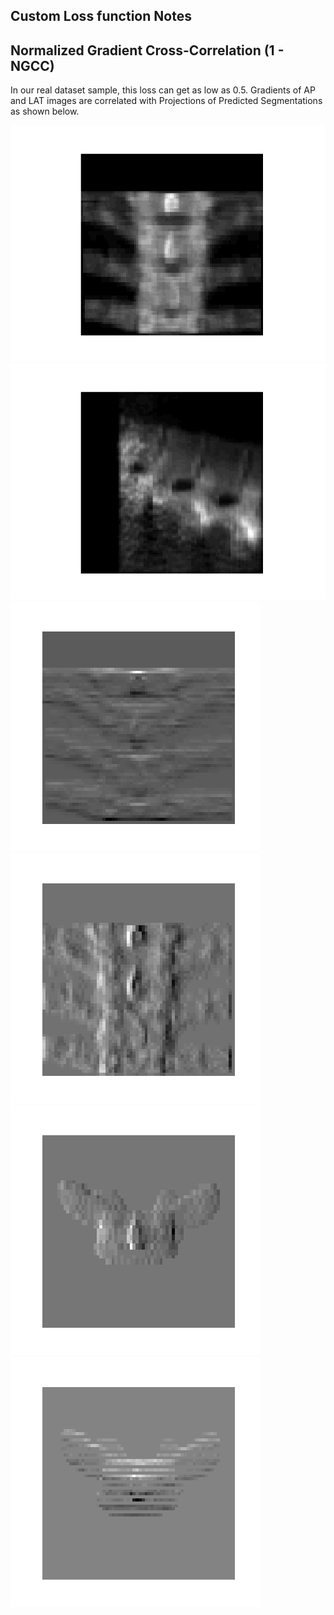 ## Custom Loss function Notes

## Normalized Gradient Cross-Correlation (1 - NGCC)
In our real dataset sample, this loss can get as low as 0.5.
Gradients of AP and LAT images are correlated with Projections of Predicted Segmentations as shown below.

![ap](ap_after_loading.png)
![lat](lat_after_loading.png)
![g_x_ap](g_x_ap.png)
![g_y_ap](g_y_ap.png)
![g_x_seg](g_x_seg.png)
![g_y_seg](g_y_seg.png)